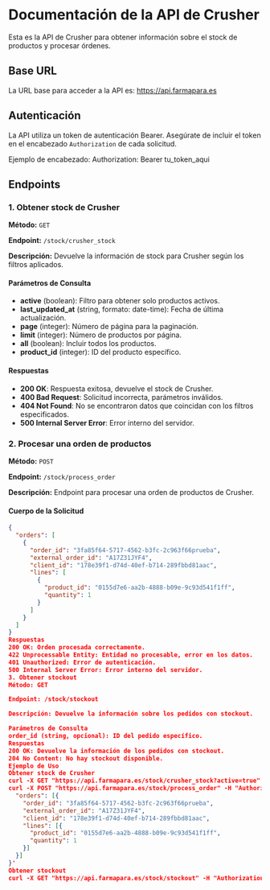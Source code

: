 # Documentación de la API de Crusher

Esta es la API de Crusher para obtener información sobre el stock de productos y procesar órdenes.

## Base URL

La URL base para acceder a la API es:
https://api.farmapara.es
## Autenticación

La API utiliza un token de autenticación Bearer. Asegúrate de incluir el token en el encabezado `Authorization` de cada solicitud.

Ejemplo de encabezado:
Authorization: Bearer tu_token_aqui
## Endpoints

### 1. Obtener stock de Crusher

**Método:** `GET`

**Endpoint:** `/stock/crusher_stock`

**Descripción:** Devuelve la información de stock para Crusher según los filtros aplicados.

#### Parámetros de Consulta

- **active** (boolean): Filtro para obtener solo productos activos.
- **last_updated_at** (string, formato: date-time): Fecha de última actualización.
- **page** (integer): Número de página para la paginación.
- **limit** (integer): Número de productos por página.
- **all** (boolean): Incluir todos los productos.
- **product_id** (integer): ID del producto específico.

#### Respuestas

- **200 OK**: Respuesta exitosa, devuelve el stock de Crusher.
- **400 Bad Request**: Solicitud incorrecta, parámetros inválidos.
- **404 Not Found**: No se encontraron datos que coincidan con los filtros especificados.
- **500 Internal Server Error**: Error interno del servidor.

### 2. Procesar una orden de productos

**Método:** `POST`

**Endpoint:** `/stock/process_order`

**Descripción:** Endpoint para procesar una orden de productos de Crusher.

#### Cuerpo de la Solicitud

```json
{
  "orders": [
    {
      "order_id": "3fa85f64-5717-4562-b3fc-2c963f66prueba",
      "external_order_id": "A17Z31JYF4",
      "client_id": "178e39f1-d74d-40ef-b714-289fbbd81aac",
      "lines": [
        {
          "product_id": "0155d7e6-aa2b-4888-b09e-9c93d541f1ff",
          "quantity": 1
        }
      ]
    }
  ]
}
Respuestas
200 OK: Orden procesada correctamente.
422 Unprocessable Entity: Entidad no procesable, error en los datos.
401 Unauthorized: Error de autenticación.
500 Internal Server Error: Error interno del servidor.
3. Obtener stockout
Método: GET

Endpoint: /stock/stockout

Descripción: Devuelve la información sobre los pedidos con stockout.

Parámetros de Consulta
order_id (string, opcional): ID del pedido específico.
Respuestas
200 OK: Devuelve la información de los pedidos con stockout.
204 No Content: No hay stockout disponible.
Ejemplo de Uso
Obtener stock de Crusher
curl -X GET "https://api.farmapara.es/stock/crusher_stock?active=true" -H "Authorization: Bearer tu_token_aqui"
curl -X POST "https://api.farmapara.es/stock/process_order" -H "Authorization: Bearer tu_token_aqui" -H "Content-Type: application/json" -d '{
  "orders": [{
    "order_id": "3fa85f64-5717-4562-b3fc-2c963f66prueba",
    "external_order_id": "A17Z31JYF4",
    "client_id": "178e39f1-d74d-40ef-b714-289fbbd81aac",
    "lines": [{
      "product_id": "0155d7e6-aa2b-4888-b09e-9c93d541f1ff",
      "quantity": 1
    }]
  }]
}'
Obtener stockout
curl -X GET "https://api.farmapara.es/stock/stockout" -H "Authorization: Bearer tu_token_aqui"
